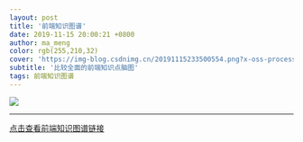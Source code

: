 ```yaml
---
layout: post
title: '前端知识图谱'
date: 2019-11-15 20:00:21 +0800
author: ma_meng
color: rgb(255,210,32)
cover: 'https://img-blog.csdnimg.cn/20191115233500554.png?x-oss-process=image/watermark,type_ZmFuZ3poZW5naGVpdGk,shadow_10,text_aHR0cHM6Ly9ibG9nLmNzZG4ubmV0L2d1b2thaWdkZw==,size_16,color_FFFFFF,t_70'
subtitle: '比较全面的前端知识点脑图'
tags: 前端知识图谱
---
```


![](https://img-blog.csdnimg.cn/20191115233500554.png?x-oss-process=image/watermark,type_ZmFuZ3poZW5naGVpdGk,shadow_10,text_aHR0cHM6Ly9ibG9nLmNzZG4ubmV0L2d1b2thaWdkZw==,size_16,color_FFFFFF,t_70)

------------
[点击查看前端知识图谱链接](https://naotu.baidu.com/file/f84a4e993dce89e938d0cb141de28861)

<!-- ### 语言  CSS / HTML / JavaScript
>CSS

![CSS](https://img-blog.csdnimg.cn/20191115230800556.png?x-oss-process=image/watermark,type_ZmFuZ3poZW5naGVpdGk,shadow_10,text_aHR0cHM6Ly9ibG9nLmNzZG4ubmV0L2d1b2thaWdkZw==,size_16,color_FFFFFF,t_70)

>HTML 

![HTML](https://img-blog.csdnimg.cn/20191115231016543.png?x-oss-process=image/watermark,type_ZmFuZ3poZW5naGVpdGk,shadow_10,text_aHR0cHM6Ly9ibG9nLmNzZG4ubmV0L2d1b2thaWdkZw==,size_16,color_FFFFFF,t_70)

>JavaScript -->
